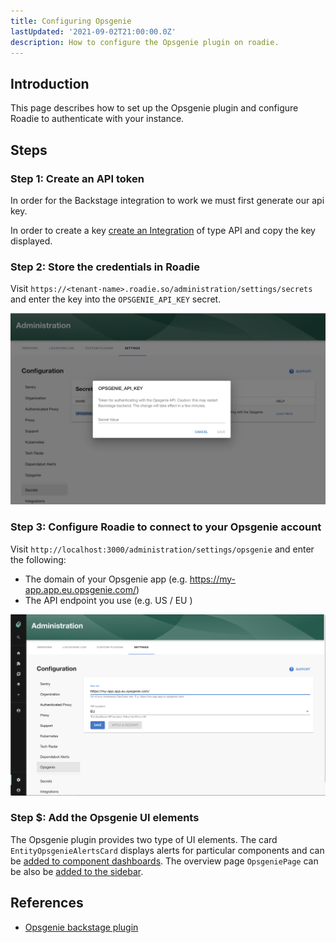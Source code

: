 ```yaml
---
title: Configuring Opsgenie
lastUpdated: '2021-09-02T21:00:00.0Z'
description: How to configure the Opsgenie plugin on roadie.
---
```


## Introduction

This page describes how to set up the Opsgenie plugin and configure Roadie to authenticate with your instance.

## Steps

### Step 1: Create an API token

In order for the Backstage integration to work we must first generate our api key.

In order to create a key [create an Integration](https://support.atlassian.com/opsgenie/docs/create-a-default-api-integration/) of type API and copy the key displayed.

### Step 2: Store the credentials in Roadie

Visit `https://<tenant-name>.roadie.so/administration/settings/secrets` and enter the key into the `OPSGENIE_API_KEY` secret.

![Set OPSGENIE_API_KEY via UI](./secret.png)

### Step 3: Configure Roadie to connect to your Opsgenie account

Visit `http://localhost:3000/administration/settings/opsgenie` and enter the following:
* The domain of your Opsgenie app (e.g. https://my-app.app.eu.opsgenie.com/)
* The API endpoint you use (e.g. US / EU )

![Set Opsgenie Config](./config.png)

### Step $: Add the Opsgenie UI elements

The Opsgenie plugin provides two type of UI elements. 
The card `EntityOpsgenieAlertsCard` displays alerts for particular components and can be [added to component dashboards](/docs/getting-started/updating-the-ui/#updating-dashboards). 
The overview page `OpsgeniePage` can be also be [added to the sidebar](/docs/getting-started/updating-the-ui#updating-the-sidebar).

## References

- [Opsgenie backstage plugin](https://github.com/K-Phoen/backstage-plugin-opsgenie)
